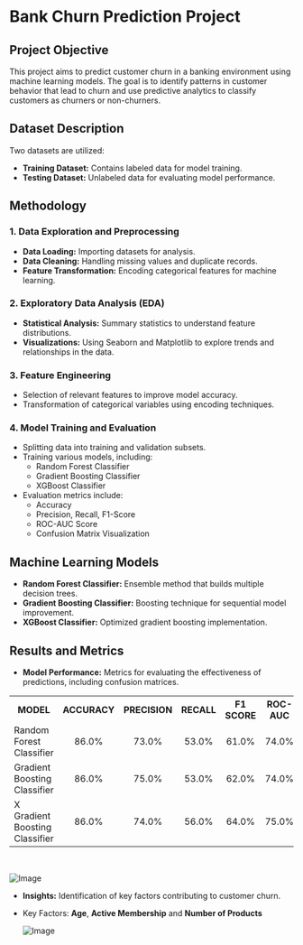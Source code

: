 # Bank Churn Prediction Project

## Project Objective
This project aims to predict customer churn in a banking environment using machine learning models. The goal is to identify patterns in customer behavior that lead to churn and use predictive analytics to classify customers as churners or non-churners.

## Dataset Description
Two datasets are utilized:
- **Training Dataset:** Contains labeled data for model training.
- **Testing Dataset:** Unlabeled data for evaluating model performance.

## Methodology
### 1. Data Exploration and Preprocessing
- **Data Loading:** Importing datasets for analysis.
- **Data Cleaning:** Handling missing values and duplicate records.
- **Feature Transformation:** Encoding categorical features for machine learning.

### 2. Exploratory Data Analysis (EDA)
- **Statistical Analysis:** Summary statistics to understand feature distributions.
- **Visualizations:** Using Seaborn and Matplotlib to explore trends and relationships in the data.

### 3. Feature Engineering
- Selection of relevant features to improve model accuracy.
- Transformation of categorical variables using encoding techniques.

### 4. Model Training and Evaluation
- Splitting data into training and validation subsets.
- Training various models, including:
  - Random Forest Classifier
  - Gradient Boosting Classifier
  - XGBoost Classifier
- Evaluation metrics include:
  - Accuracy
  - Precision, Recall, F1-Score
  - ROC-AUC Score
  - Confusion Matrix Visualization

## Machine Learning Models
- **Random Forest Classifier:** Ensemble method that builds multiple decision trees.
- **Gradient Boosting Classifier:** Boosting technique for sequential model improvement.
- **XGBoost Classifier:** Optimized gradient boosting implementation.

## Results and Metrics
- **Model Performance:** Metrics for evaluating the effectiveness of predictions, including confusion matrices.
<table align="center">
 <tr>
   <th>MODEL</th>
   <th>ACCURACY</th>
   <th>PRECISION</th>
   <th>RECALL</th>
   <th>F1 SCORE</th>
   <th>ROC-AUC</th>
 </tr>
 <tr>
   <td>Random Forest Classifier</td>
   <td align="center">86.0%</td>
   <td align="center">73.0%</td>
   <td align="center">53.0%</td>
   <td align="center">61.0%</td>
   <td align="center">74.0%</td>
 </tr>
 <tr>
   <td>Gradient Boosting Classifier</td>
   <td align="center">86.0%</td>
   <td align="center">75.0%</td>
   <td align="center">53.0%</td>
   <td align="center">62.0%</td>
   <td align="center">74.0%</td>
 </tr>
 <tr>
   <td>X Gradient Boosting Classifier</td>
   <td align="center">86.0%</td>
   <td align="center">74.0%</td>
   <td align="center">56.0%</td>
   <td align="center">64.0%</td>
   <td align="center">75.0%</td>
 </tr>
</table>

<br>

![Image](https://github.com/user-attachments/assets/ca74cb4c-7afe-4a05-a012-b5fe5ab0da26)

- **Insights:** Identification of key factors contributing to customer churn.
- Key Factors: **Age**, **Active Membership** and **Number of Products**

  ![Image](https://github.com/user-attachments/assets/9506dfc1-3f45-4770-b3f1-169628f452bf)
  
